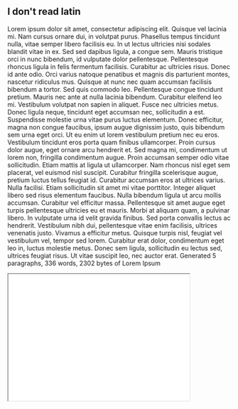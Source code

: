 ## I don't read latin

Lorem ipsum dolor sit amet, consectetur adipiscing elit. Quisque vel lacinia mi. Nam cursus ornare dui, in volutpat purus. Phasellus tempus tincidunt nulla, vitae semper libero facilisis eu. In ut lectus ultricies nisi sodales blandit vitae in ex. Sed sed dapibus ligula, a congue sem. Mauris tristique orci in nunc bibendum, id vulputate dolor pellentesque. Pellentesque rhoncus ligula in felis fermentum facilisis. Curabitur ac ultricies risus. Donec id ante odio. Orci varius natoque penatibus et magnis dis parturient montes, nascetur ridiculus mus. Quisque at nunc nec quam accumsan facilisis bibendum a tortor. Sed quis commodo leo. Pellentesque congue tincidunt pretium. Mauris nec ante at nulla lacinia bibendum. Curabitur eleifend leo mi. Vestibulum volutpat non sapien in aliquet. Fusce nec ultricies metus. Donec ligula neque, tincidunt eget accumsan nec, sollicitudin a est. Suspendisse molestie urna vitae purus luctus elementum. Donec efficitur, magna non congue faucibus, ipsum augue dignissim justo, quis bibendum sem urna eget orci. Ut eu enim ut lorem vestibulum pretium nec eu eros. Vestibulum tincidunt eros porta quam finibus ullamcorper. Proin cursus dolor augue, eget ornare arcu hendrerit et. Sed magna mi, condimentum ut lorem non, fringilla condimentum augue. Proin accumsan semper odio vitae sollicitudin. Etiam mattis at ligula ut ullamcorper. Nam rhoncus nisl eget sem placerat, vel euismod nisl suscipit. Curabitur fringilla scelerisque augue, pretium luctus tellus feugiat id. Curabitur accumsan eros at ultrices varius. Nulla facilisi. Etiam sollicitudin sit amet mi vitae porttitor. Integer aliquet libero sed risus elementum faucibus. Nulla bibendum ligula ut arcu mollis accumsan. Curabitur vel efficitur massa. Pellentesque sit amet augue eget turpis pellentesque ultricies eu et mauris. Morbi at aliquam quam, a pulvinar libero. In vulputate urna id velit gravida finibus. Sed porta convallis lectus ac hendrerit. Vestibulum nibh dui, pellentesque vitae enim facilisis, ultrices venenatis justo. Vivamus a efficitur metus. Quisque turpis nisl, feugiat vel vestibulum vel, tempor sed lorem. Curabitur erat dolor, condimentum eget leo in, luctus molestie metus. Donec sem ligula, sollicitudin eu lectus sed, ultrices feugiat risus. Ut vitae suscipit leo, nec auctor erat. Generated 5 paragraphs, 336 words, 2302 bytes of Lorem Ipsum
<iframe style='width: 408px; height: 285px;' src='//voyant-tools.org/tool/CollocatesGraph/?mode=corpus&corpus=87bb5b3075e6eb364a38f717c61cdf6e'></iframe>
 
